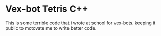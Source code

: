 # Vex-bot Tetris C++

This is some terrible code that i wrote at school for vex-bots.
keeping it public to motovate me to write better code.
